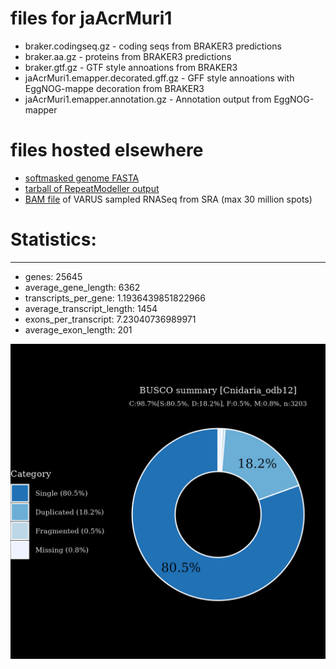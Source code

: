 # files for jaAcrMuri1

* braker.codingseq.gz - coding seqs from BRAKER3 predictions
* braker.aa.gz - proteins from BRAKER3 predictions
* braker.gtf.gz - GTF style annoations from BRAKER3
* jaAcrMuri1.emapper.decorated.gff.gz - GFF style annoations with EggNOG-mappe decoration from BRAKER3
* jaAcrMuri1.emapper.annotation.gz - Annotation output from EggNOG-mapper

# files hosted elsewhere
* [softmasked genome FASTA](https://asg_hubs.cog.sanger.ac.uk/jaAcrMuri1/jaAcrMuri1.fa.masked)
* [tarball of RepeatModeller output](https://asg_hubs.cog.sanger.ac.uk/jaAcrMuri1/jaAcrMuri1.tar.xz)
* [BAM file](https://asg_hubs.cog.sanger.ac.uk/jaAcrMuri1/VARUS_modified.bam) of VARUS sampled RNASeq from SRA (max 30 million spots)

# Statistics:

---
 * genes: 25645
 * average_gene_length: 6362
 * transcripts_per_gene: 1.1936439851822966
 * average_transcript_length: 1454
 * exons_per_transcript: 7.23040736989971
 * average_exon_length: 201


![Plot of BUSCO results](jaAcrMuri1_busco.jpeg)

